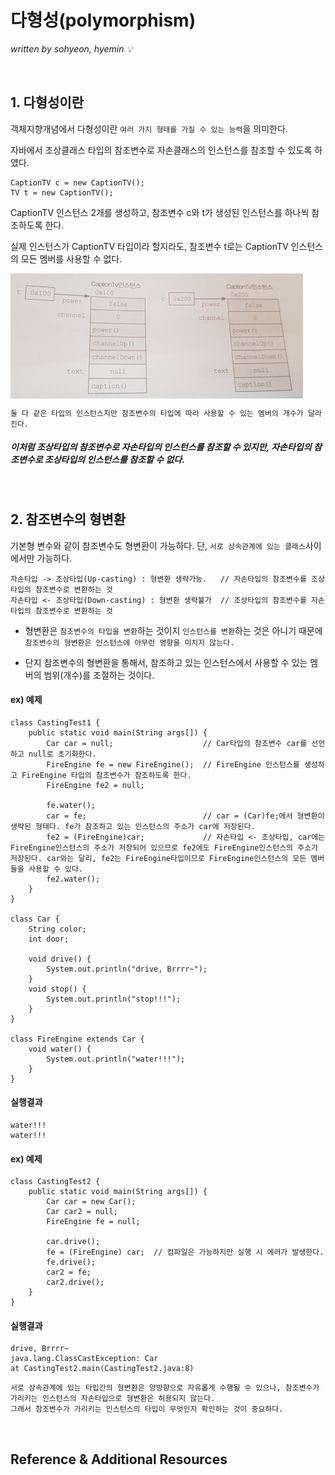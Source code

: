 # 다형성(polymorphism)
*written by sohyeon, hyemin 💡*

<br>

## 1. 다형성이란
객체지향개념에서 다형성이란 `여러 가지 형태를 가질 수 있는 능력`을 의미한다.  

자바에서 조상클래스 타입의 참조변수로 자손클래스의 인스턴스를 참조할 수 있도록 하였다.  

```
CaptionTV c = new CaptionTV();
TV t = new CaptionTV();
```
CaptionTV 인스턴스 2개를 생성하고, 참조변수 c와 t가 생성된 인스턴스를 하나씩 참조하도록 한다.  

실제 인스턴스가 CaptionTV 타입이라 할지라도, 참조변수 t로는 CaptionTV 인스턴스의 모든 멤버를 사용할 수 없다.  
  
<img src="./resources/polymorphism.jpeg" height="200px" align="center">
  
`둘 다 같은 타입의 인스턴스지만 참조변수의 타입에 따라 사용할 수 있는 멤버의 개수가 달라진다.`

##### 이처럼 조상타입의 참조변수로 자손타입의 인스턴스를 참조할 수 있지만, 자손타입의 참조변수로 조상타입의 인스턴스를 참조할 수 없다. 

<br>

## 2. 참조변수의 형변환
기본형 변수와 같이 참조변수도 형변환이 가능하다. 단, `서로 상속관계에 있는 클래스`사이에서만 가능하다. 

```
자손타입 -> 조상타입(Up-casting) : 형변환 생략가능.   // 자손타입의 참조변수를 조상타입의 참조변수로 변환하는 것
자손타입 <- 조상타입(Down-casting) : 형변환 생략불가  // 조상타입의 참조변수를 자손타입의 참조변수로 변환하는 것
```
* 형변환은 `참조변수의 타입을 변환`하는 것이지 `인스턴스를 변환`하는 것은 아니기 때문에 `참조변수의 형변환은 인스턴스에 아무런 영향을 미치지 않는다.`   

* 단지 참조변수의 형변환을 통해서, 참조하고 있는 인스턴스에서 사용할 수 있는 멤버의 범위(개수)를 조절하는 것이다.  

#### ex) 예제
```
class CastingTest1 {
    public static void main(String args[]) {
        Car car = null;                    // Car타입의 참조변수 car를 선언하고 null로 초기화한다.
        FireEngine fe = new FireEngine();  // FireEngine 인스턴스를 생성하고 FireEngine 타입의 참조변수가 참조하도록 한다.
        FireEngine fe2 = null;

        fe.water();
        car = fe;                          // car = (Car)fe;에서 형변환이 생략된 형태다. fe가 참조하고 있는 인스턴스의 주소가 car에 저장된다. 
        fe2 = (FireEngine)car;             // 자손타입 <- 조상타입, car에는 FireEngine인스턴스의 주소가 저장되어 있으므로 fe2에도 FireEngine인스턴스의 주소가 저장된다. car와는 달리, fe2는 FireEngine타입이므로 FireEngine인스턴스의 모든 멤버들을 사용할 수 있다.
        fe2.water();
    }
}

class Car {
    String color;
    int door;

    void drive() {
        System.out.println("drive, Brrrr~");    
    }
    void stop() {
        System.out.println("stop!!!");
    }
}

class FireEngine extends Car {
    void water() {
        System.out.println("water!!!");
    }
}
```

#### 실행결과
```
water!!!
water!!!
```

#### ex) 예제
```
class CastingTest2 {
    public static void main(String args[]) {
        Car car = new Car();
        Car car2 = null;
        FireEngine fe = null;
    
        car.drive();
        fe = (FireEngine) car;  // 컴파일은 가능하지만 실행 시 에러가 발생한다.
        fe.drive();
        car2 = fe;
        car2.drive();
    }
}
```

#### 실행결과
```
drive, Brrrr~
java.lang.ClassCastException: Car
at CastingTest2.main(CastingTest2.java:8)
```

```
서로 상속관계에 있는 타입간의 형변환은 양방향으로 자유롭게 수행될 수 있으나, 참조변수가 가리키는 인스턴스의 자손타입으로 형변환은 허용되지 않는다.
그래서 참조변수가 가리키는 인스턴스의 타입이 무엇인지 확인하는 것이 중요하다.
```

<br>

## Reference & Additional Resources

